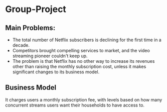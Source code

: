 # Group-Project


## Main Problems:

- The total number of Netflix subscribers is declining for the first time in a decade.
- Competitors brought compelling services to market, and the video streaming pioneer couldn't keep up.
- The problem is that Netflix has no other way to increase its revenues other than raising the monthly subscription cost, unless it makes significant changes to its business model.

## Business Model 

It charges users a monthly subscription fee, with levels based on how many concurrent streams users want their households to have access to.
